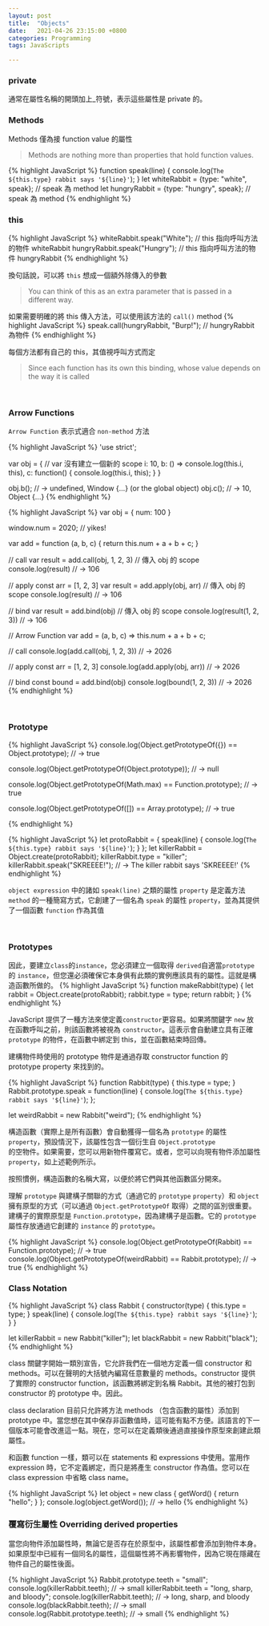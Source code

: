 ```yaml
---
layout: post
title:  "Objects"
date:   2021-04-26 23:15:00 +0800
categories: Programming
tags: JavaScripts

---
```

### **private**
通常在屬性名稱的開頭加上_符號，表示這些屬性是 private 的。
<br>

### **Methods**

Methods 僅為接 function value 的屬性
> Methods are nothing more than properties that hold function values.

{% highlight JavaScript %}
function speak(line) {
  console.log(`The ${this.type} rabbit says '${line}'`);
}
let whiteRabbit = {type: "white", speak}; // speak 為 method
let hungryRabbit = {type: "hungry", speak}; // speak 為 method
{% endhighlight %}
<br>

### **this**

{% highlight JavaScript %}
whiteRabbit.speak("White"); // this 指向呼叫方法的物件 whiteRabbit
hungryRabbit.speak("Hungry"); // this 指向呼叫方法的物件 hungryRabbit
{% endhighlight %}

換句話說，可以將 <code>this</code> 想成一個額外除傳入的參數
> You can think of this as an extra parameter that is passed in a different way. 

如果需要明確的將 this 傳入方法，可以使用該方法的 <code>call()</code> method
{% highlight JavaScript %}
speak.call(hungryRabbit, "Burp!"); // hungryRabbit 為物件
{% endhighlight %}

每個方法都有自己的 this，其值視呼叫方式而定
> Since each function has its own this binding, whose value depends on the way it is called

<br/>

### **Arrow Functions**

<code>Arrow Function</code> 表示式適合 <code>non-method</code> 方法

{% highlight JavaScript %}
'use strict';

var obj = { // var 沒有建立一個新的 scope
  i: 10,
  b: () => console.log(this.i, this),
  c: function() {
    console.log(this.i, this);
  }
}

obj.b(); // → undefined, Window {...} (or the global object)
obj.c(); // → 10, Object {...}
{% endhighlight %}


{% highlight JavaScript %}
var obj = {
    num: 100
}

window.num = 2020; // yikes!

var add = function (a, b, c) {
  return this.num + a + b + c;
}

// call
var result = add.call(obj, 1, 2, 3) // 傳入 obj 的 scope
console.log(result) // → 106

// apply
const arr = [1, 2, 3]
var result = add.apply(obj, arr) // 傳入 obj 的 scope
console.log(result) // → 106

// bind
var result = add.bind(obj) // 傳入 obj 的 scope
console.log(result(1, 2, 3)) // → 106

// Arrow Function
var add = (a, b, c) => this.num + a + b + c;

// call
console.log(add.call(obj, 1, 2, 3)) // → 2026

// apply
const arr = [1, 2, 3]
console.log(add.apply(obj, arr)) // → 2026

// bind
const bound = add.bind(obj)
console.log(bound(1, 2, 3)) // → 2026
{% endhighlight %}

<br/>

### **Prototype**

{% highlight JavaScript %}
console.log(Object.getPrototypeOf({}) == Object.prototype);
// → true

console.log(Object.getPrototypeOf(Object.prototype));
// → null

console.log(Object.getPrototypeOf(Math.max) == Function.prototype);
// → true

console.log(Object.getPrototypeOf([]) == Array.prototype);
// → true

{% endhighlight %}
<br/>

{% highlight JavaScript %}
let protoRabbit = {
  speak(line) {
    console.log(`The ${this.type} rabbit says '${line}'`);
  }
};
let killerRabbit = Object.create(protoRabbit);
killerRabbit.type = "killer";
killerRabbit.speak("SKREEEE!");
// → The killer rabbit says 'SKREEEE!'
{% endhighlight %}

<code>object expression</code> 中的諸如 <code>speak(line)</code> 之類的屬性 <code>property</code> 是定義方法 <code>method</code> 的一種簡寫方式，它創建了一個名為 <code>speak</code> 的屬性 <code>property</code>，並為其提供了一個函數 <code>function</code> 作為其值

<br/>


### **Prototypes**

因此，要建立<code>class</code>的<code>instance</code>，您必須建立一個取得 <code>derived</code>自適當<code>prototype</code> 的 <code>instance</code>，但您還必須確保它本身俱有此類的實例應該具有的屬性。這就是構造函數所做的。
{% highlight JavaScript %}
function makeRabbit(type) {
  let rabbit = Object.create(protoRabbit);
  rabbit.type = type;
  return rabbit;
}
{% endhighlight %}
<br/>

<code></code>JavaScript 提供了一種方法來使定義<code>constructor</code>更容易。如果將關鍵字 <code>new</code> 放在函數呼叫之前，則該函數將被視為 <code>constructor</code>。這表示會自動建立具有正確 <code>prototype</code> 的物件，在函數中綁定到 <code></code>this，並在函數結束時回傳。

建構物件時使用的 prototype 物件是通過存取 constructor function 的 prototype property 來找到的。

{% highlight JavaScript %}
function Rabbit(type) {
  this.type = type;
}
Rabbit.prototype.speak = function(line) {
  console.log(`The ${this.type} rabbit says '${line}'`);
};

let weirdRabbit = new Rabbit("weird");
{% endhighlight %}
<br/>

構造函數（實際上是所有函數）會自動獲得一個名為 <code>prototype</code> 的屬性 <code>property</code>，預設情況下，該屬性包含一個衍生自 <code>Object.prototype </code>的空物件。如果需要，您可以用新物件覆寫它。或者，您可以向現有物件添加屬性<code>property</code>，如上述範例所示。

按照慣例，構造函數的名稱大寫，以便於將它們與其他函數區分開來。

理解 <code>prototype</code> 與建構子關聯的方式（通過它的 <code>prototype</code> <code>property</code>）和 <code>object</code> 擁有原型的方式（可以通過 <code>Object.getPrototypeOf</code> 取得）之間的區別很重要。建構子的實際原型是 <code>Function.prototype</code>，因為建構子是函數。它的 <code>prototype</code> 屬性存放通過它創建的 <code>instance</code> 的 <code>prototype</code>。

{% highlight JavaScript %}
console.log(Object.getPrototypeOf(Rabbit) == Function.prototype); // → true
console.log(Object.getPrototypeOf(weirdRabbit) == Rabbit.prototype); // → true
{% endhighlight %}
<br/>

### **Class Notation**

{% highlight JavaScript %}
class Rabbit {
  constructor(type) {
    this.type = type;
  }
  speak(line) {
    console.log(`The ${this.type} rabbit says '${line}'`);
  }
}

let killerRabbit = new Rabbit("killer");
let blackRabbit = new Rabbit("black");
{% endhighlight %}
<br/>

class 關鍵字開始一類別宣告，它允許我們在一個地方定義一個 constructor 和 methods。可以在聲明的大括號內編寫任意數量的 methods。constructor 提供了實際的 constructor function，該函數將綁定到名稱 Rabbit。其他的被打包到 constructor 的 prototype 中。因此。

class declaration 目前只允許將方法 methods （包含函數的屬性）添加到 prototype 中。當您想在其中保存非函數值時，這可能有點不方便。該語言的下一個版本可能會改進這一點。現在，您可以在定義類後通過直接操作原型來創建此類屬性。

和函數 function 一樣，類可以在 statements 和 expressions 中使用。當用作 expression 時，它不定義綁定，而只是將產生 constructor 作為值。您可以在 class expression 中省略 class name。

{% highlight JavaScript %}
let object = new class { getWord() { return "hello"; } };
console.log(object.getWord()); // → hello
{% endhighlight %}
<br/>

### **覆寫衍生屬性 Overriding derived properties**

當您向物件添加屬性時，無論它是否存在於原型中，該屬性都會添加到物件本身。如果原型中已經有一個同名的屬性，這個屬性將不再影響物件，因為它現在隱藏在物件自己的屬性後面。

{% highlight JavaScript %}
Rabbit.prototype.teeth = "small";
console.log(killerRabbit.teeth); // → small
killerRabbit.teeth = "long, sharp, and bloody"; 
console.log(killerRabbit.teeth); // → long, sharp, and bloody
console.log(blackRabbit.teeth); // → small
console.log(Rabbit.prototype.teeth); // → small
{% endhighlight %}
<br/>

